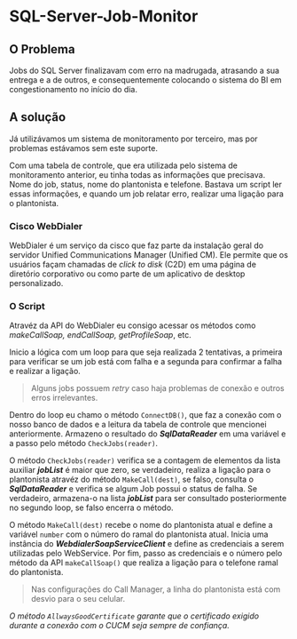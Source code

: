 # SQL-Server-Job-Monitor

## O Problema
Jobs do SQL Server finalizavam com erro na madrugada, atrasando a sua entrega e a de outros, e consequentemente colocando o sistema do BI em congestionamento no início do dia.

## A solução
Já utilizávamos um sistema de monitoramento por terceiro, mas por problemas estávamos sem este suporte.

Com uma tabela de controle, que era utilizada pelo sistema de monitoramento anterior, eu tinha todas as informações que precisava. Nome do job, status, nome do plantonista e telefone. Bastava um script ler essas informações, e quando um job relatar erro, realizar uma ligação para o plantonista.


### Cisco WebDialer
WebDialer é um serviço da cisco que faz parte da instalação geral do servidor Unified Communications Manager (Unified CM). Ele permite que os usuários façam chamadas de *click to disk* (C2D) em uma página de diretório corporativo ou como parte de um aplicativo de desktop personalizado.

### O Script
Atravéz da API do WebDialer eu consigo acessar os métodos como *makeCallSoap, endCallSoap, getProfileSoap*, etc.

Inicio a lógica com um loop para que seja realizada 2 tentativas, a primeira para verificar se um job está com falha e a segunda para confirmar a falha e realizar a ligação.
> Alguns jobs possuem *retry* caso haja problemas de conexão e outros erros irrelevantes.

Dentro do loop eu chamo o método `ConnectDB()`, que faz a conexão com o nosso banco de dados e a leitura da tabela de controle que mencionei anteriormente.
Armazeno o resultado do ***SqlDataReader*** em uma variável e a passo pelo método `CheckJobs(reader)`.

O método `CheckJobs(reader)` verifica se a contagem de elementos da lista auxiliar ***jobList*** é maior que zero, se verdadeiro, realiza a ligação para o plantonista atravéz do método `MakeCall(dest)`, se falso, consulta o ***SqlDataReader*** e verifica se algum Job possui o status de falha. Se verdadeiro, armazena-o na lista ***jobList*** para ser consultado posteriormente no segundo loop, se falso encerra o método.

O método `MakeCall(dest)` recebe o nome do plantonista atual e define a variável `number` com o número do ramal do plantonista atual. Inicia uma instância do ***WebdialerSoapServiceClient*** e define as credenciais a serem utilizadas pelo WebService. Por fim, passo as credenciais e o número pelo método da API `makeCallSoap()` que realiza a ligação para o telefone ramal do plantonista.
> Nas configurações do Call Manager, a linha do plantonista está com desvio para o seu celular.

*O método `AllwaysGoodCertificate` garante que o certificado exigido durante a conexão com o CUCM seja sempre de confiança.*
